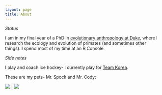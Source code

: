 ```yaml
---
layout: page
title: About
---
```


*Status*

I am in my final year of a PhD in <a target="_blank" href="https://evolutionaryanthropology.duke.edu/graduate">evolutionary anthropology at Duke</a>, where I research the ecology and evolution of primates (and sometimes other things). I spend most of my time at an R Console. 

*Side notes*

I play and coach ice hockey- I currently play for <a target="_blank" href="http://english.yonhapnews.co.kr/interview/2017/04/07/16/0800000000AEN20170407003200315F.html">Team Korea</a>.

These are my pets- Mr. Spock and Mr. Cody:

![](http://i.imgur.com/Sz7P5wb.jpg) | ![](http://i.imgur.com/74U2w0i.jpg)
